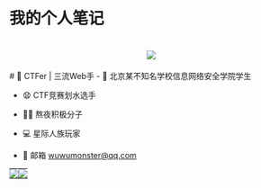 
# 我的个人笔记

<h1 align="center">  <img src="https://readme-typing-svg.herokuapp.com/?lines=MGJ，快滚去学习！&center=true&size=27"> </h1>
# 🧠 CTFer | 三流Web手
- 🚓 北京某不知名学校信息网络安全学院学生

- 😧 CTF竞赛划水选手

- 👨‍💻 熬夜积极分子

- 💻 星际人族玩家

- 📧 邮箱 wuwumonster@qq.com

<table style="margin: 0px;padding: 0px;">
        <td style="margin: 0px;padding: 0px;"><div><img src='https://github-readme-stats.vercel.app/api?username=wuwumonster&show_icons=true&theme=radical'></div></td>
        <td style="margin: 0px;padding: 0px;"><div><img src='https://github-readme-streak-stats.herokuapp.com/?user=wuwumonster'></td>
</table>

